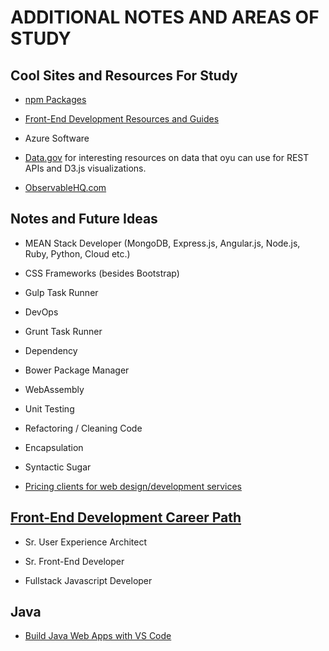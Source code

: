 # **ADDITIONAL NOTES AND AREAS OF STUDY**

## **Cool Sites and Resources For Study**

- [npm Packages](https://colorlib.com/wp/npm-packages-node-js/)

- [Front-End Development Resources and Guides](https://gist.github.com/dypsilon/5819504)

- Azure Software

- [Data.gov](https://www.data.gov/developers/apis) for interesting resources on data that oyu can use for REST APIs and D3.js visualizations.

- [ObservableHQ.com](https://beta.observablehq.com/collection/introduction)

## **Notes and Future Ideas**

- MEAN Stack Developer (MongoDB, Express.js, Angular.js, Node.js, Ruby, Python, Cloud etc.)

- CSS Frameworks (besides Bootstrap)

- Gulp Task Runner

- DevOps

- Grunt Task Runner

- Dependency

- Bower Package Manager

- WebAssembly

- Unit Testing

- Refactoring / Cleaning Code

- Encapsulation

- Syntactic Sugar

- [Pricing clients for web design/development services](https://studywebdevelopment.com/how-to-charge-for-a-website.html)

## **[Front-End Development Career Path](https://coggle.it/diagram/52e97f8c5a143de239005d1b/t/web-development/56212c4e4c505e0045c0d3bda59b77e5977c2c9bd40f3fd0b451bdcf8da4aa52)**

- Sr. User Experience Architect

- Sr. Front-End Developer

- Fullstack Javascript Developer

## **Java**

- [Build Java Web Apps with VS Code](https://code.visualstudio.com/docs/java/java-tutorial)
